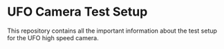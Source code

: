 # UFO Camera Test Setup

This repository contains all the important information about the test setup for the UFO high speed camera.
